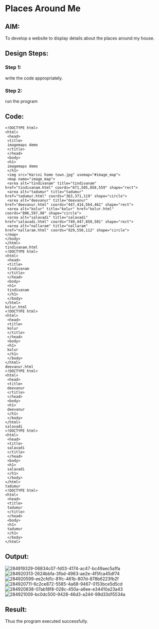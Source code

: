# Places Around Me
## AIM:
To develop a website to display details about the places around my house.
## Design Steps:

### Step 1:
write the code appropriately.
### Step 2:
run the program
## Code:
```
<!DOCTYPE html>
<html>
 <head>
 <title>
 imagemaps demo
 </title>
 </head>
 <body>
 <h1>
 imagemaps demo
 </h1>
 <img src="Harini home town.jpg" usemap="#image_map">
 <map name="image_map">
 <area alt="tindivanam" title="tindivanam"
href="tindivanam.html" coords="671,505,858,559" shape="rect">
 <area alt="tadumur" title="tadumur"
href="tadumur.html" coords="363,371,119" shape="circle">
 <area alt="deevanur" title="deevanur"
href="deevanur.html" coords="447,414,564,461" shape="rect">
 <area alt="kolur" title="kolur" href="kolur.html"
coords="806,597,98" shape="circle">
 <area alt="salavadi" title="salavadi"
href="salavadi.html" coords="749,447,850,501" shape="rect">
 <area alt="nallaram" title="nallaram"
href="nallaram.html" coords="929,550,112" shape="circle">
</map>
</body>
</html>
tindivanam.html
<!DOCTYPE html>
<html>
 <head>
 <title>
 tindivanam
 </title>
 </head>
 <body>
 <h1>
 tindivanam
 </h1>
 </body>
</html>
kolur.html
<!DOCTYPE html>
<html>
 <head>
 <title>
 kolur
 </title>
 </head>
 <body>
 <h1>
 kolur
 </h1>
 </body>
</html>
deevanur.html
<!DOCTYPE html>
<html>
 <head>
 <title>
 deevanur
 </title>
 </head>
 <body>
 <h1>
 deevanur
 </h1>
 </body>
</html>
salavadi
<!DOCTYPE html>
<html>
 <head>
 <title>
 salavadi
 </title>
 </head>
 <body>
 <h1>
 salavadi
 </h1>
 </body>
</html>
tadumur
<!DOCTYPE html>
<html>
 <head>
 <title>
 tadumur
 </title>
 </head>
 <body>
 <h1>
 tadumur
 </h1>
 </body>
</html>
```

## Output:
![284919329-06834c07-fd03-4174-ac47-bc49aec5a1fa](https://github.com/MANISHA21SS/places-around-me/assets/147474298/9dfeb3bb-09fe-45ba-b8a1-2d3a6cc35587)
![284920313-2624bbfa-3fbd-4963-ae2e-4f5fca45df74](https://github.com/MANISHA21SS/places-around-me/assets/147474298/e8b7994c-8697-4534-86ef-431e13540b4d)
![284920599-ee2cfd1c-81fc-461b-807d-878b6223fb2f](https://github.com/MANISHA21SS/places-around-me/assets/147474298/01297b22-7875-449c-840f-515819affcba)
![284920711-6c2ce872-5585-4a68-9467-0153bce5d5cd](https://github.com/MANISHA21SS/places-around-me/assets/147474298/a8dae19b-4b5f-4c92-98e0-a9219f1728b1)
![284920838-07ab18f8-028c-450a-a6ee-e34410a23a43](https://github.com/MANISHA21SS/places-around-me/assets/147474298/b93ddff8-a955-442d-ac27-591445a49e97)
![284921009-bc0dc500-9428-46d3-a244-99d33d15534a](https://github.com/MANISHA21SS/places-around-me/assets/147474298/ef5e0db4-4579-487f-8ebf-43e7fe65b99c)

## Result:
Thus the program executed successfully.

